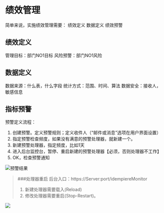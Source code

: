 绩效管理
===

简单来说，实施绩效管理需要：
绩效定义
数据定义
绩效预警

绩效定义
---

管理目标：部门NO1目标
风险预警：部门NO1风险

数据定义
---

数据来源：什么表，什么字段
统计方式：范围、时间、算法
数据安全：接收人，敏感信息

指标预警
---

预警定义流程：
1. 创建预警。定义预警规则；定义收件人（“邮件或消息”选项在用户界面设置）
2. 指定预警检查频度，如果没有满意的预警处理器，就新建一个。
3. 新建预警处理器，指定频度，比如1天
4. 进入后台监控台，暂停、重启新建的预警处理器【必须，否则处理器不工作】
5. OK，检查预警通知

![预警结果](https://static.oschina.net/uploads/space/2018/0116/184144_sWEf_2720480.png)

> ###处理器重启
> 后台入口：https://Server:port/idempiereMonitor
> 1. 新建处理器需要载入(Reload)
> 2. 修改处理器需要重启(Stop-Restart)。

![](https://static.oschina.net/uploads/space/2018/0116/185801_1LAq_2720480.png)

